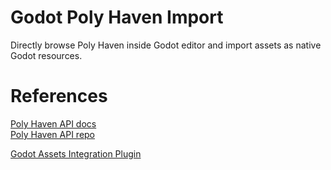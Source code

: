 # Godot Poly Haven Import

Directly browse Poly Haven inside Godot editor and import assets as native Godot resources.

# References

[Poly Haven API docs](https://redocly.github.io/redoc/?url=https://api.polyhaven.com/api-docs/swagger.json)  
[Poly Haven API repo](https://github.com/Poly-Haven/Public-API)

[Godot Assets Integration Plugin](https://github.com/godotassets/plugin/)
